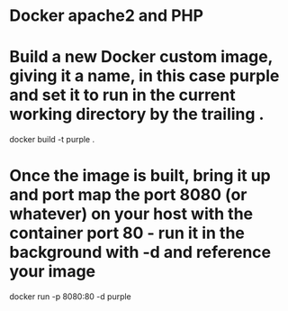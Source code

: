 # Docker apache2 and PHP

# Build a new Docker custom image, giving it a name, in this case purple and set it to run in the current working directory by the trailing .

docker build -t purple .

# Once the image is built, bring it up and port map the port 8080 (or whatever) on your host with the container port 80 - run it in the background with -d and reference your image

docker run -p 8080:80 -d purple
